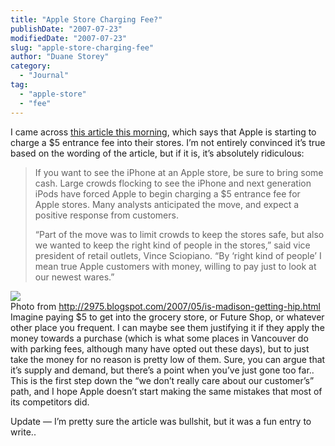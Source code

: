 ```yaml
---
title: "Apple Store Charging Fee?"
publishDate: "2007-07-23"
modifiedDate: "2007-07-23"
slug: "apple-store-charging-fee"
author: "Duane Storey"
category:
  - "Journal"
tag:
  - "apple-store"
  - "fee"
---
```


I came across <a href="">this article this morning</a>, which says that Apple is starting to charge a $5 entrance fee into their stores. I’m not entirely convinced it’s true based on the wording of the article, but if it is, it’s absolutely ridiculous:

> If you want to see the iPhone at an Apple store, be sure to bring some cash. Large crowds flocking to see the iPhone and next generation iPods have forced Apple to begin charging a $5 entrance fee for Apple stores. Many analysts anticipated the move, and expect a positive response from customers.
> 
> “Part of the move was to limit crowds to keep the stores safe, but also we wanted to keep the right kind of people in the stores,” said vice president of retail outlets, Vince Sciopiano. “By ‘right kind of people’ I mean true Apple customers with money, willing to pay just to look at our newest wares.”

  
![](http://modern.weblogswork.com/wp-content/images/apple.jpg)  
Photo from <http://2975.blogspot.com/2007/05/is-madison-getting-hip.html>  
Imagine paying $5 to get into the grocery store, or Future Shop, or whatever other place you frequent. I can maybe see them justifying it if they apply the money towards a purchase (which is what some places in Vancouver do with parking fees, although many have opted out these days), but to just take the money for no reason is pretty low of them. Sure, you can argue that it’s supply and demand, but there’s a point when you’ve just gone too far.. This is the first step down the “we don’t really care about our customer’s” path, and I hope Apple doesn’t start making the same mistakes that most of its competitors did.

Update — I’m pretty sure the article was bullshit, but it was a fun entry to write..
